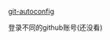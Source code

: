 [git-autoconfig](https://marketplace.visualstudio.com/items?itemName=shyykoserhiy.git-autoconfig)

登录不同的github账号(还没看)

